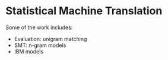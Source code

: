# Statistical Machine Translation

Some of the work includes:

- Evaluation: unigram matching
- SMT: n-gram models
- IBM models
